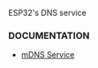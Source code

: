 ESP32's DNS service

### DOCUMENTATION
- [mDNS Service](https://docs.espressif.com/projects/esp-protocols/mdns/docs/latest/en/index.html)
